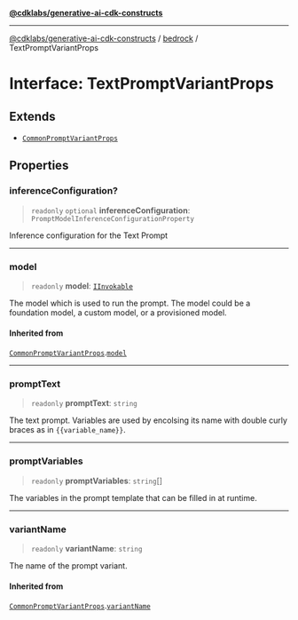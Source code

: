 [**@cdklabs/generative-ai-cdk-constructs**](../../../README.md)

***

[@cdklabs/generative-ai-cdk-constructs](../../../README.md) / [bedrock](../README.md) / TextPromptVariantProps

# Interface: TextPromptVariantProps

## Extends

- [`CommonPromptVariantProps`](CommonPromptVariantProps.md)

## Properties

### inferenceConfiguration?

> `readonly` `optional` **inferenceConfiguration**: `PromptModelInferenceConfigurationProperty`

Inference configuration for the Text Prompt

***

### model

> `readonly` **model**: [`IInvokable`](IInvokable.md)

The model which is used to run the prompt. The model could be a foundation
model, a custom model, or a provisioned model.

#### Inherited from

[`CommonPromptVariantProps`](CommonPromptVariantProps.md).[`model`](CommonPromptVariantProps.md#model)

***

### promptText

> `readonly` **promptText**: `string`

The text prompt. Variables are used by encolsing its name with double curly braces
as in `{{variable_name}}`.

***

### promptVariables

> `readonly` **promptVariables**: `string`[]

The variables in the prompt template that can be filled in at runtime.

***

### variantName

> `readonly` **variantName**: `string`

The name of the prompt variant.

#### Inherited from

[`CommonPromptVariantProps`](CommonPromptVariantProps.md).[`variantName`](CommonPromptVariantProps.md#variantname)
